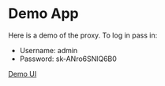 # Demo App

Here is a demo of the proxy. To log in pass in:

- Username: admin
- Password: sk-ANro6SNlQ6B0


[Demo UI](https://demo.litellm.ai/ui)
